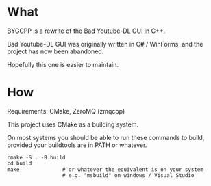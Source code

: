 # What

BYGCPP is a rewrite of the Bad Youtube-DL GUI in C++.

Bad Youtube-DL GUI was originally written in C# / WinForms, and the project
has now been abandoned.

Hopefully this one is easier to maintain.

# How

Requirements: CMake, ZeroMQ (zmqcpp)

This project uses CMake as a building system.

On most systems you should be able to run these commands to build,
provided your buildtools are in PATH or whatever.

```
cmake -S . -B build
cd build
make              # or whatever the equivalent is on your system
                  # e.g. "msbuild" on windows / Visual Studio
```